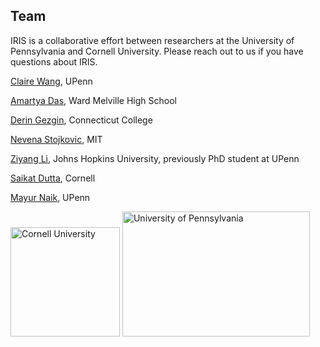 ## Team

IRIS is a collaborative effort between researchers at the University of Pennsylvania and Cornell University. Please reach out to us if you have questions about IRIS.

[Claire Wang](https://clairewang.net), UPenn

[Amartya Das](https://github.com/IcebladeLabs), Ward Melville High School

[Derin Gezgin](https://deringezgin.github.io/), Connecticut College

[Nevena Stojkovic](https://www.linkedin.com/in/nevena-stojkovic-3b7a69335), MIT

[Ziyang Li](https://liby99.github.io), Johns Hopkins University, previously PhD student at UPenn

[Saikat Dutta](https://www.cs.cornell.edu/~saikatd), Cornell

[Mayur Naik](https://www.cis.upenn.edu/~mhnaik), UPenn

<img src="https://github.com/user-attachments/assets/37969a67-a3fd-4b4f-9be4-dfeed28d2b48" width="175" height="175" alt="Cornell University" />

<img src="https://github.com/user-attachments/assets/362abdfb-4ca4-46b2-b003-b185ce4d20af" width="300" height="200" alt="University of Pennsylvania"/>
